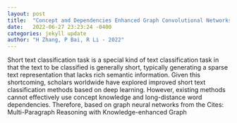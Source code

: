 ```yaml
---
layout: post
title:  "Concept and Dependencies Enhanced Graph Convolutional Networks for Short Text Classification"
date:   2022-06-27 23:23:24 -0400
categories: jekyll update
author: "H Zhang, P Bai, R Li - 2022"
---
```

Short text classification task is a special kind of text classification task in that the text to be classified is generally short, typically generating a sparse text representation that lacks rich semantic information. Given this shortcoming, scholars worldwide have explored improved short text classification methods based on deep learning. However, existing methods cannot effectively use concept knowledge and long-distance word dependencies. Therefore, based on graph neural networks from the  Cites: Multi-Paragraph Reasoning with Knowledge-enhanced Graph